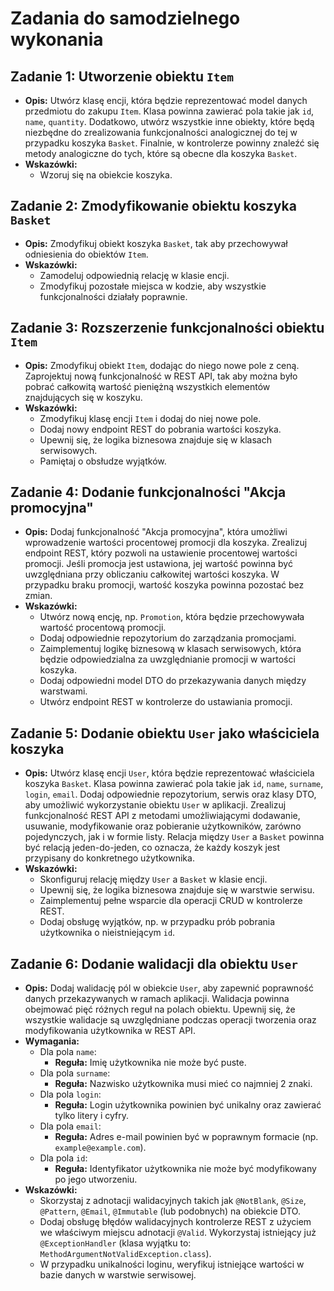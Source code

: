 # Zadania do samodzielnego wykonania

## Zadanie 1: Utworzenie obiektu `Item`

- **Opis:** Utwórz klasę encji, która będzie reprezentować model danych przedmiotu do zakupu `Item`. Klasa powinna
  zawierać pola takie jak `id`, `name`, `quantity`. Dodatkowo, utwórz wszystkie inne obiekty, które będą niezbędne do
  zrealizowania funkcjonalności analogicznej do tej w przypadku koszyka `Basket`. Finalnie, w kontrolerze powinny
  znaleźć się metody analogiczne do tych, które są obecne dla koszyka `Basket`.
- **Wskazówki:**
    - Wzoruj się na obiekcie koszyka.

## Zadanie 2: Zmodyfikowanie obiektu koszyka `Basket`

- **Opis:** Zmodyfikuj obiekt koszyka `Basket`, tak aby przechowywał odniesienia do obiektów `Item`.
- **Wskazówki:**
    - Zamodeluj odpowiednią relację w klasie encji.
    - Zmodyfikuj pozostałe miejsca w kodzie, aby wszystkie funkcjonalności działały poprawnie.

## Zadanie 3: Rozszerzenie funkcjonalności obiektu `Item`

- **Opis:** Zmodyfikuj obiekt `Item`, dodając do niego nowe pole z ceną. Zaprojektuj nową funkcjonalność w REST API, tak
  aby można było pobrać całkowitą wartość pieniężną wszystkich elementów znajdujących się w koszyku.
- **Wskazówki:**
    - Zmodyfikuj klasę encji `Item` i dodaj do niej nowe pole.
    - Dodaj nowy endpoint REST do pobrania wartości koszyka.
    - Upewnij się, że logika biznesowa znajduje się w klasach serwisowych.
    - Pamiętaj o obsłudze wyjątków.

## Zadanie 4: Dodanie funkcjonalności "Akcja promocyjna"

- **Opis:** Dodaj funkcjonalność "Akcja promocyjna", która umożliwi wprowadzenie wartości procentowej promocji dla koszyka. Zrealizuj endpoint REST, który pozwoli na ustawienie procentowej wartości promocji. Jeśli promocja jest ustawiona, jej wartość powinna być uwzględniana przy obliczaniu całkowitej wartości koszyka. W przypadku braku promocji, wartość koszyka powinna pozostać bez zmian.
- **Wskazówki:**
  - Utwórz nową encję, np. `Promotion`, która będzie przechowywała wartość procentową promocji.
  - Dodaj odpowiednie repozytorium do zarządzania promocjami.
  - Zaimplementuj logikę biznesową w klasach serwisowych, która będzie odpowiedzialna za uwzględnianie promocji w wartości koszyka.
  - Dodaj odpowiedni model DTO do przekazywania danych między warstwami.
  - Utwórz endpoint REST w kontrolerze do ustawiania promocji.

## Zadanie 5: Dodanie obiektu `User` jako właściciela koszyka

- **Opis:** Utwórz klasę encji `User`, która będzie reprezentować właściciela koszyka `Basket`. Klasa powinna zawierać pola takie jak `id`, `name`, `surname`, `login`, `email`. Dodaj odpowiednie repozytorium, serwis oraz klasy DTO, aby umożliwić wykorzystanie obiektu `User` w aplikacji. Zrealizuj funkcjonalność REST API z metodami umożliwiającymi dodawanie, usuwanie, modyfikowanie oraz pobieranie użytkowników, zarówno pojedynczych, jak i w formie listy. Relacja między `User` a `Basket` powinna być relacją jeden-do-jeden, co oznacza, że każdy koszyk jest przypisany do konkretnego użytkownika.
- **Wskazówki:**
  - Skonfiguruj relację między `User` a `Basket` w klasie encji.
  - Upewnij się, że logika biznesowa znajduje się w warstwie serwisu.
  - Zaimplementuj pełne wsparcie dla operacji CRUD w kontrolerze REST.
  - Dodaj obsługę wyjątków, np. w przypadku prób pobrania użytkownika o nieistniejącym `id`.

## Zadanie 6: Dodanie walidacji dla obiektu `User`

- **Opis:** Dodaj walidację pól w obiekcie `User`, aby zapewnić poprawność danych przekazywanych w ramach aplikacji. Walidacja powinna obejmować pięć różnych reguł na polach obiektu. Upewnij się, że wszystkie walidacje są uwzględniane podczas operacji tworzenia oraz modyfikowania użytkownika w REST API.
- **Wymagania:**
  - Dla pola `name`:
    - **Reguła:** Imię użytkownika nie może być puste.
  - Dla pola `surname`:
    - **Reguła:** Nazwisko użytkownika musi mieć co najmniej 2 znaki.
  - Dla pola `login`:
    - **Reguła:** Login użytkownika powinien być unikalny oraz zawierać tylko litery i cyfry.
  - Dla pola `email`:
    - **Reguła:** Adres e-mail powinien być w poprawnym formacie (np. `example@example.com`).
  - Dla pola `id`:
    - **Reguła:** Identyfikator użytkownika nie może być modyfikowany po jego utworzeniu.
- **Wskazówki:**
  - Skorzystaj z adnotacji walidacyjnych takich jak `@NotBlank`, `@Size`, `@Pattern`, `@Email`, `@Immutable` (lub podobnych) na obiekcie DTO.
  - Dodaj obsługę błędów walidacyjnych kontrolerze REST z użyciem we właściwym miejscu adnotacji `@Valid`. Wykorzystaj istniejący już `@ExceptionHandler` (klasa wyjątku to: `MethodArgumentNotValidException.class`).
  - W przypadku unikalności loginu, weryfikuj istniejące wartości w bazie danych w warstwie serwisowej.